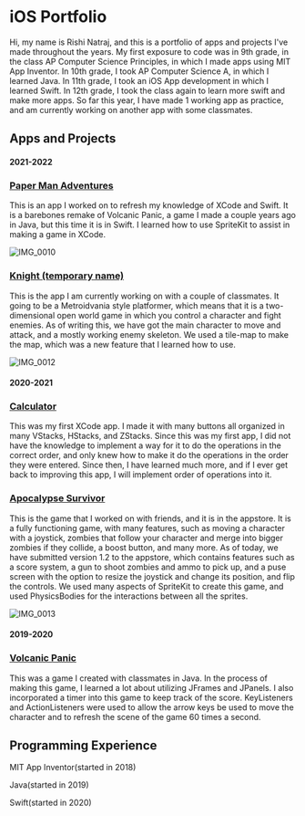 # iOS Portfolio
Hi, my name is Rishi Natraj, and this is a portfolio of apps and projects I've made throughout the years. My first exposure to code was in 9th grade, in the class AP Computer Science Principles, in which I made apps using MIT App Inventor. In 10th grade, I took AP Computer Science A, in which I learned Java. In 11th grade, I took an iOS App development in which I learned Swift. In 12th grade, I took the class again to learn more swift and make more apps. So far this year, I have made 1 working app as practice, and am currently working on another app with some classmates. 

## Apps and Projects
#### 2021-2022
### [Paper Man Adventures](https://github.com/EPHS-iOS/VolcanicPanic)
This is an app I worked on to refresh my knowledge of XCode and Swift. It is a barebones remake of Volcanic Panic, a game I made a couple years ago in Java, but this time it is in Swift. I learned how to use SpriteKit to assist in making a game in XCode. 

![IMG_0010](https://user-images.githubusercontent.com/61213336/161586156-83bee657-82a5-458e-97f3-7d65293e23e6.PNG)

### [Knight (temporary name)](https://github.com/EPHS-iOS/knight)
This is the app I am currently working on with a couple of classmates. It going to be a Metroidvania style platformer, which means that it is a two-dimensional open world game in which you control a character and fight enemies. As of writing this, we have got the main character to move and attack, and a mostly working enemy skeleton. We used a tile-map to make the map, which was a new feature that I learned how to use.

![IMG_0012](https://user-images.githubusercontent.com/61213336/161586071-c5689560-0b6f-40f3-bc2d-d1f0d04e34b6.PNG)

#### 2020-2021
### [Calculator](https://github.com/rishi-n/calculator)
This was my first XCode app. I made it with many buttons all organized in many VStacks, HStacks, and ZStacks. Since this was my first app, I did not have the knowledge to implement a way for it to do the operations in the correct order, and only knew how to make it do the operations in the order they were entered. Since then, I have learned much more, and if I ever get back to improving this app, I will implement order of operations into it.

### [Apocalypse Survivor](https://github.com/sarthyparty/Infection-Tag)
This is the game that I worked on with friends, and it is in the appstore. It is a fully functioning game, with many features, such as moving a character with a joystick, zombies that follow your character and merge into bigger zombies if they collide, a boost button, and many more. As of today, we have submitted version 1.2 to the appstore, which contains features such as a score system, a gun to shoot zombies and ammo to pick up, and a puse screen with the option to resize the joystick and change its position, and flip the controls. We used many aspects of SpriteKit to create this game, and used PhysicsBodies for the interactions between all the sprites.

![IMG_0013](https://user-images.githubusercontent.com/61213336/161586016-4163d77b-48fb-4c46-b97d-86ae0c07a848.PNG)

#### 2019-2020
### [Volcanic Panic](https://github.com/EPHS-Java-2020/final-post-ap-project-2020-team-idk-name)
This was a game I created with classmates in Java. In the process of making this game, I learned a lot about utilizing JFrames and JPanels. I also incorporated a timer into this game to keep track of the score. KeyListeners and ActionListeners were used to allow the arrow keys be used to move the character and to refresh the scene of the game 60 times a second. 

## Programming Experience
MIT App Inventor(started in 2018)

Java(started in 2019)

Swift(started in 2020)

